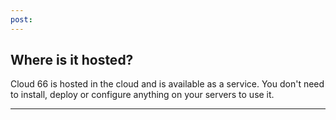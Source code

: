 ```yaml
---
post: 
---
```


## Where is it hosted?

Cloud 66 is hosted in the cloud and is available as a service. You don't need to install, deploy or configure anything on your servers to use it.

* * *

